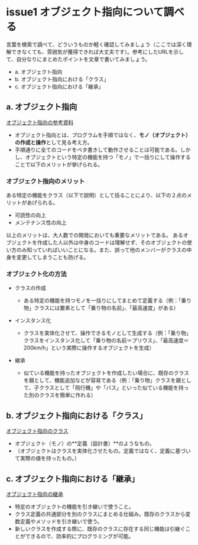 # issue1 オブジェクト指向について調べる

言葉を検索で調べて、どういうものか軽く確認してみましょう（ここでは深く理解できなくても、雰囲気が獲得できれば大丈夫です）。参考にしたURLを示して、自分なりにまとめたポイントを文章で書いてみましょう。
- a. オブジェクト指向
- b. オブジェクト指向における「クラス」
- c. オブジェクト指向における「継承」

## a. オブジェクト指向

[オブジェクト指向の参考資料](https://eng-entrance.com/what-oop#i-9)

- オブジェクト指向とは、プログラムを手順ではなく、**モノ（オブジェクト）の作成と操作**として見る考え方。
- 手順通りに全てのコードをベタ書きして動作させることは可能である。しかし、オブジェクトという特定の機能を持つ「モノ」で一括りにして操作することで以下のメリットが挙げられる。

### オブジェクト指向のメリット

ある特定の機能をクラス（以下で説明）として括ることにより、以下の２点のメリットがあげられる。

- 可読性の向上
- メンテナンス性の向上

以上のメリットは、大人数での開発においても重要なメリットである。
あるオブジェクトを作成した人以外は中身のコードは理解せず、そのオブジェクトの使い方のみ知っていればいいことになる。また、誤って他のメンバーがクラスの中身を変更してしまうことも防げる。

### オブジェクト化の方法

- クラスの作成
  - ある特定の機能を持つモノを一括りにしてまとめて定義する（例：「乗り物」クラスには要素として「乗り物の名前」、「最高速度」がある）

- インスタンス化
  - クラスを実体化させて、操作できるモノとして生成する（例：「乗り物」クラスをインスタンス化して「乗り物の名前＝プリウス」、「最高速度＝200km/h」という実際に操作するオブジェクトを生成）

- 継承
  - 似ている機能を持ったオブジェクトを作成したい場合に、既存のクラスを親として、機能追加などが容易である（例：「乗り物」クラスを親として、子クラスとして「飛行機」や「バス」といった似ている機能を持った別のクラスを簡単に作れる）


## b. オブジェクト指向における「クラス」

[オブジェクト指向のクラス](https://www.sejuku.net/blog/6017)

- オブジェクト（モノ）の**定義（設計書）**のようなもの。
- （オブジェクトはクラスを実体化させたもの。定義ではなく、定義に基づいて実際の値を持ったもの。）



## c. オブジェクト指向における「継承」

[オブジェクト指向の継承](https://www.sejuku.net/blog/9598)

- 特定のオブジェクトの機能を引き継いで使うこと。
- クラス定義の共通部分を別のクラスにまとめる仕組み。既存のクラスから変数定義やメソッドを引き継いで使う。
- 新しいクラスを作成する際に、既存のクラスに存在する同じ機能は引継ぐことができるので、効率的にプログラミングが可能。